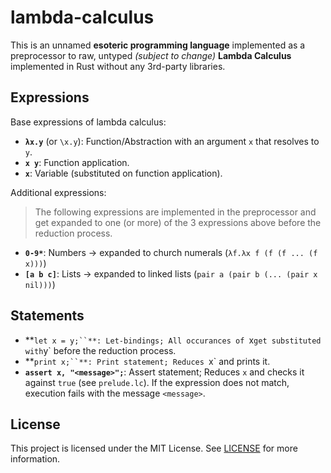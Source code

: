 # lambda-calculus

This is an unnamed **esoteric programming language** implemented as a preprocessor to raw, untyped *(subject to change)* **Lambda Calculus** 
implemented in Rust without any 3rd-party libraries.

## Expressions

Base expressions of lambda calculus:

- **`λx.y`** (or `\x.y`): Function/Abstraction with an argument `x` that resolves to `y`.
- **`x y`**: Function application.
- **`x`**: Variable (substituted on function application).

Additional expressions:

> The following expressions are implemented in the preprocessor and get expanded to one (or more) of the 3 expressions above before the reduction process.

- **`0-9*`**: Numbers -> expanded to church numerals (`λf.λx f (f (f ... (f x)))`)
- **`[a b c]`**: Lists -> expanded to linked lists (`pair a (pair b (... (pair x nil)))`)

## Statements

- **`let x = y;``**: Let-bindings; All occurances of `x` get substituted with `y` before the reduction process.
- **`print x;``**: Print statement; Reduces `x` and prints it.
- **`assert x, "<message>";`**: Assert statement; Reduces `x` and checks it against `true` (see `prelude.lc`). If the expression does not match, execution fails with the message `<message>`.

## License

This project is licensed under the MIT License. See [LICENSE](./LICENSE) for more information.

